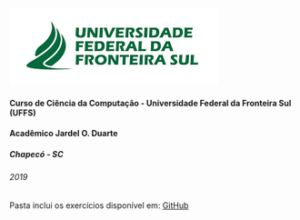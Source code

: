 ![Imagem brasão UFFS](img/uffs.png)


#### Curso de Ciência da Computação - Universidade Federal da Fronteira Sul (UFFS) ####
#### Acadêmico Jardel O. Duarte ####


##### Chapecó - SC #####
###### 2019 ######

Pasta inclui os exercícios disponível em: [GitHub](https://github.com/adrianosanick/CalculoComplementar) 
